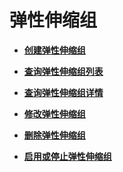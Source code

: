 # 弹性伸缩组<a name="as_06_0100"></a>

-   **[创建弹性伸缩组](创建弹性伸缩组-0.md)**  

-   **[查询弹性伸缩组列表](查询弹性伸缩组列表.md)**  

-   **[查询弹性伸缩组详情](查询弹性伸缩组详情.md)**  

-   **[修改弹性伸缩组](修改弹性伸缩组.md)**  

-   **[删除弹性伸缩组](删除弹性伸缩组.md)**  

-   **[启用或停止弹性伸缩组](启用或停止弹性伸缩组.md)**  


